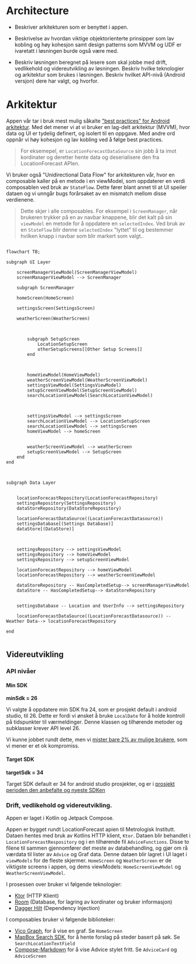 
# Architecture




- Beskriver arkitekturen som er benyttet i appen.

- Beskrivelse av hvordan viktige objektorienterte prinsipper som
lav kobling og høy kohesjon samt design patterns som MVVM
og UDF er ivaretatt i løsningen burde også være med.

- Beskriv løsningen beregnet på lesere som skal jobbe med drift, vedlikehold og videreutvikling av løsningen. Beskriv hvilke teknologier og arkitektur som brukes i løsningen. Beskriv hvilket API-nivå (Android versjon) dere har valgt, og hvorfor.


# Arkitektur

Appen vår tar i bruk mest mulig såkalte ["best practices" for Android arkitektur](https://developer.android.com/topic/architecture/recommendations). Med det mener vi at vi bruker en lag-delt arkitektur (MVVM), hvor data og UI er tydelig definert, og isolert til en oppgave. Med andre ord oppnår vi høy kohesjon og lav kobling ved å følge best practices. 

> For eksemepel, er `LocationForecastDataSource` sin jobb å ta imot kordinater og deretter hente data og deserialisere den fra LocationForecast APIen.  

Vi bruker også "Unidirectional Data Flow" for arkitekturen vår, hvor en composable kaller på en metode i en viewModel, som oppdaterer en verdi composablen ved bruk av `StateFlow`. Dette fører blant annet til at UI speiler dataen og vi unngår bugs forårsaket av en mismatch mellom disse verdienene. 

> Dette skjer i alle composables. For eksempel i `ScreenManager`, når brukeren trykker på en av navbar knappene, blir det kalt på sin `viewModel` en metode for å oppdatere en `selectedIndex`. Ved bruk av en `StateFlow` blir denne `selectedIndex` "lyttet" til og bestemmer hvilken knapp i navbar som blir markert som valgt..   


```mermaid

flowchart TB;

subgraph UI Layer

    screenManagerViewModel(ScreenManagerViewModel)
    screenManagerViewModel --> ScreenManager

    subgraph ScreenManager

    homeScreen(HomeScreen)

    settingsScreen(SettingsScreen)

    weatherScreen(WeatherScreen)



        subgraph SetupScreen
            LocationSetupScreen
            otherSetupScreens[[Other Setup Screens]]
        end



        homeViewModel(HomeViewModel)
        weatherScreenViewModel(WeatherScreenViewModel)
        settingsViewModel(SettingsViewModel)
        setupScreenViewModel(SetupScreenViewModel)
        searchLocationViewModel(SearchLocationViewModel)



        settingsViewModel --> settingsScreen
        searchLocationViewModel --> LocationSetupScreen
        searchLocationViewModel --> settingsScreen
        homeViewModel --> homeScreen


        weatherScreenViewModel --> weatherScreen
        setupScreenViewModel --> SetupScreen
    end
end



subgraph Data Layer


    locationForecastRepository(LocationForecastRepository)
    settingsRepository(SettingsRepository)
    dataStoreRepository(DataStoreRepository)

    locationForecastDataSource((LocationForecastDatasource))
    settingsDatabase[(Settings Database)]
    dataStore[(DataStore)]



    settingsRepository --> settingsViewModel
    settingsRepository --> homeViewModel
    settingsRepository --> setupScreenViewModel

    locationForecastRepository --> homeViewModel
    locationForecastRepository --> weatherScreenViewModel

    dataStoreRepository -- HasCompletedSetup--> screenManagerViewModel
    dataStore -- HasCompletedSetup--> dataStoreRepository


    settingsDatabase -- Location and UserInfo --> settingsRepository

    locationForecastDataSource((LocationForecastDatasource)) -- Weather Data--> locationForecastRepository

end


```

## Videreutvikling

### API nivåer

#### Min SDK

**minSdk = 26**

Vi valgte å oppdatere min SDK fra 24, som er prosjekt default i android studio, til 26. Dette er fordi vi ønsket å bruke `LocalDate` for å holde kontroll på tidspunkter til værmeldinger. Denne klassen og tilhørende metoder og subklasser krever API level 26.  

Vi kunne jobbet rundt dette, men vi [mister bare 2% av mulige brukere](https://apilevels.com/), som vi mener er et ok kompromiss.


#### Target SDK
**targetSdk = 34**

Target SDK default er 34 for android studio prosjekter, og er i [prosjekt perioden den anbefalte og nyeste SDKen](https://developer.android.com/tools/releases/platforms)

### Drift, vedlikehold og videreutvikling. 

Appen er laget i Kotlin og Jetpack Compose.

Appen er bygget rundt LocationForecast apien til Metrologisk Institutt. Dataen hentes med bruk av Kotlins HTTP klient, `Ktor`. Dataen blir behandlet i `LocationForecastRespository` og i en tilhørende fil `AdviceFunctions`. Disse to filene til sammen gjennomfører det meste av databehandling, og gjør om rå værdata til lister av `Advice` og Graf data. Denne dataen blir lagret i UI laget i `viewModels` for de fleste skjermer. `HomeScreen` og `WeatherScreen` er de viktigste screens i appen, og dems viewModels: `HomeScreenViewModel` og `WeatherScreenViewModel`.

I prosessen over bruker vi følgende teknologier: 
- [Ktor](https://ktor.io/) (HTTP Klient)
- [Room](https://developer.android.com/training/data-storage/room) (Database, for lagring av kordinater og bruker informasjon)
- [Dagger Hilt](https://developer.android.com/training/dependency-injection/hilt-android) (Dependency Injection)

I composables bruker vi følgende biblioteker:
- [Vico Graph](https://github.com/patrykandpatrick/vico), for å vise en graf. Se `HomeScreen` 
- [MapBox Search SDK](https://docs.mapbox.com/android/search/guides/), for å hente forslag på steder basert på søk. Se `SearchLocationTextField`
- [Compose-Markdown](https://github.com/jeziellago/compose-markdown?tab=readme-ov-file) for å vise Advice stylet fritt. Se `AdviceCard` og `AdviceScreen`



